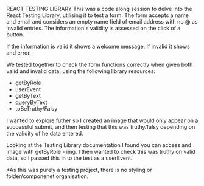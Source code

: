 REACT TESTING LIBRARY
This was a code along session to delve into the React Testing Library, utilising it to test a form.
The form accepts a name and email and considers an empty name field of email address with no @ as invalid entries.
The information's validity is assessed on the click of a button.

If the information is valid it shows a welcome message. If invalid it shows and error.

We tested together to check the form functions correctly when given both valid and invalid data, using the following library resources:

- getByRole
- userEvent
- getByText
- queryByText
- toBeTruthy/Falsy

I wanted to explore futher so I created an image that would only appear on a successful submit, and then testing that this was truthy/falsy depending on the validity of he data entered.

Looking at the Testing Library documentation I found you can access and image with getByRole - img. I then wanted to check this was truthy on valid data, so I passed this in to the test as a userEvent.

\*As this was purely a testing project, there is no styling or folder/componenet organisation.
